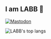 ## I am LABB 👋
[![Mastodon](https://img.shields.io/badge/-jlim-blue?style=flat&logo=Mastodon&logoColor=white&link=https://www.mastodon.social/@abbluiz)](https://www.mastodon.social/@abbluiz/)


![LABB's top langs](https://github-readme-stats.vercel.app/api/top-langs/?username=abbluiz&count_private=true&show_icons=true&theme=dracula&hide=html,css&layout=compact)
